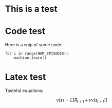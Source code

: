 # This is a test 

# Code test

Here is a snip of some code: 

    for i in range(NUM_EPISODES):
        machine.learn()

# Latex test

Tasteful equations:

$$
v(s) = \mathbb{E}[R_{t+1} + \gamma v(s_{t+1})]
$$